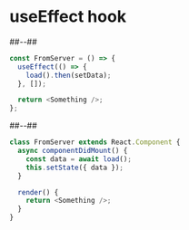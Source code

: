 <!-- .slide: class="with-code two-column-layout" -->

# useEffect hook

##--##

```javascript
const FromServer = () => {
  useEffect(() => {
    load().then(setData);
  }, []);

  return <Something />;
};
```

##--##

```javascript
class FromServer extends React.Component {
  async componentDidMount() {
    const data = await load();
    this.setState({ data });
  }

  render() {
    return <Something />;
  }
}
```
